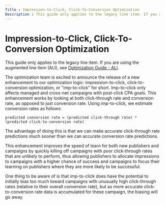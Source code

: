 ```yaml
---
Title : Impression-to-Click, Click-To-Conversion Optimization
Description : This guide only applies to the legacy line item. If you are using the
---
```



# Impression-to-Click, Click-To-Conversion Optimization



This guide only applies to the legacy line item. If you are using the
augmented line item (ALI), see
<a href="optimization-guide-ali.html" class="xref">Optimization Guide -
ALI</a>.

The optimization team is excited to announce the release of a new
enhancement to our optimization logic: impression-to-click,
click-to-conversion optimization, or "imp-to-click" for short.
Imp-to-click only affects managed and cross-net campaigns with
post-click CPA goals. This enhancement works by looking at both
click-through rate and conversion rate, as opposed to just conversion
rate. Using imp-to-click, we estimate conversion rates as follows:

``` pre
predicted conversion rate = (predicted click-through rate) * (predicted click-to-conversion rate)
```

The advantage of doing this is that we can make accurate click-through
rate predictions much sooner than we can accurate conversion rate
predictions.

This enhancement improves the speed of learn for both new publishers and
campaigns by quickly killing off campaigns with poor click-through rates
that are unlikely to perform, thus allowing publishers to allocate
impressions to campaigns with a higher chance of success and campaigns
to focus their learning on publishers where they are more likely to be
successful.

One thing to be aware of is that imp-to-click does have the potential to
initially bias too much toward campaigns with unusually high
click-through rates (relative to their overall conversion rate), but as
more accurate click-to-conversion rate data is accumulated for these
campaign, the biasing will go away.




